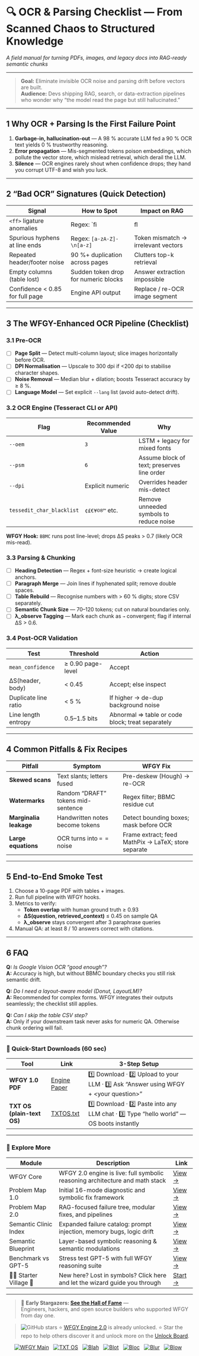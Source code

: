 # 🔍 OCR & Parsing Checklist — From Scanned Chaos to Structured Knowledge  
_A field manual for turning PDFs, images, and legacy docs into RAG-ready semantic chunks_

---

> **Goal:** Eliminate invisible OCR noise and parsing drift before vectors are built.  
> **Audience:** Devs shipping RAG, search, or data-extraction pipelines who wonder why “the model read the page but still hallucinated.”

---

## 1  Why OCR + Parsing Is the First Failure Point

1. **Garbage-in, hallucination-out** — A 98 % accurate LLM fed a 90 % OCR text yields 0 % trustworthy reasoning.  
2. **Error propagation** — Mis-segmented tokens poison embeddings, which pollute the vector store, which mislead retrieval, which derail the LLM.  
3. **Silence** — OCR engines rarely shout when confidence drops; they hand you corrupt UTF-8 and wish you luck.

---

## 2  “Bad OCR” Signatures (Quick Detection)

| Signal | How to Spot | Impact on RAG |
| ------ | ----------- | ------------- |
| `<ff>` ligature anomalies | Regex: `ﬁ|ﬂ|ﬀ` | Embedding split → semantic drift |
| Spurious hyphens at line ends | Regex: `[a-zA-Z]-\n[a-z]` | Token mismatch → irrelevant vectors |
| Repeated header/footer noise | 90 %+ duplication across pages | Clutters top-k retrieval |
| Empty columns (table lost) | Sudden token drop for numeric blocks | Answer extraction impossible |
| Confidence < 0.85 for full page | Engine API output | Replace / re-OCR image segment |

---

## 3  The WFGY-Enhanced OCR Pipeline (Checklist)

### 3.1  Pre-OCR

- [ ] **Page Split** — Detect multi-column layout; slice images horizontally before OCR.  
- [ ] **DPI Normalisation** — Upscale to 300 dpi if <200 dpi to stabilise character shapes.  
- [ ] **Noise Removal** — Median blur + dilation; boosts Tesseract accuracy by ≥ 8 %.  
- [ ] **Language Model** — Set explicit `--lang` list (avoid auto-detect drift).

### 3.2  OCR Engine (Tesseract CLI or API)

| Flag | Recommended Value | Why |
|------|-------------------|----|
| `--oem` | `3` | LSTM + legacy for mixed fonts |
| `--psm` | `6` | Assume block of text; preserves line order |
| `--dpi` | Explicit numeric | Overrides header mis-detect |
| `tessedit_char_blacklist` | `¢£€¥©®™` etc. | Remove unneeded symbols to reduce noise |

**WFGY Hook:** `BBMC` runs post line-level; drops ΔS peaks > 0.7 (likely OCR mis-read).

### 3.3  Parsing & Chunking

- [ ] **Heading Detection** — Regex + font-size heuristic → create logical anchors.  
- [ ] **Paragraph Merge** — Join lines if hyphenated split; remove double spaces.  
- [ ] **Table Rebuild** — Recognise numbers with > 60 % digits; store CSV separately.  
- [ ] **Semantic Chunk Size** — 70–120 tokens; cut on natural boundaries only.  
- [ ] **λ_observe Tagging** — Mark each chunk as `→` convergent; flag if internal ΔS > 0.6.

### 3.4  Post-OCR Validation

| Test | Threshold | Action |
|------|-----------|--------|
| `mean_confidence` | ≥ 0.90 page-level | Accept |
| ΔS(header, body) | < 0.45 | Accept; else inspect |
| Duplicate line ratio | < 5 % | If higher → de-dup background noise |
| Line length entropy | 0.5–1.5 bits | Abnormal ⇒ table or code block; treat separately |

---

## 4  Common Pitfalls & Fix Recipes

| Pitfall | Symptom | WFGY Fix |
|---------|---------|----------|
| **Skewed scans** | Text slants; letters fused | Pre-deskew (Hough) → re-OCR |
| **Watermarks** | Random “DRAFT” tokens mid-sentence | Regex filter; BBMC residue cut |
| **Marginalia leakage** | Handwritten notes become tokens | Detect bounding boxes; mask before OCR |
| **Large equations** | OCR turns into `= =` noise | Frame extract; feed MathPix → LaTeX; store separate |

---

## 5  End-to-End Smoke Test

1. Choose a 10-page PDF with tables + images.  
2. Run full pipeline with WFGY hooks.  
3. Metrics to verify:  
   * **Token overlap** with human ground truth ≥ 0.93  
   * **ΔS(question, retrieved_context)** ≤ 0.45 on sample QA  
   * **λ_observe** stays convergent after 3 paraphrase queries  
4. Manual QA: at least 8 / 10 answers correct with citations.

---

## 6  FAQ

**Q:** _Is Google Vision OCR “good enough”?_  
**A:** Accuracy is high, but without BBMC boundary checks you still risk semantic drift.

**Q:** _Do I need a layout-aware model (Donut, LayoutLM)?_  
**A:** Recommended for complex forms. WFGY integrates their outputs seamlessly; the checklist still applies.

**Q:** _Can I skip the table CSV step?_  
**A:** Only if your downstream task never asks for numeric QA. Otherwise chunk ordering will fail.

---


### 🔗 Quick-Start Downloads (60 sec)

| Tool | Link | 3-Step Setup |
|------|------|--------------|
| **WFGY 1.0 PDF** | [Engine Paper](https://github.com/onestardao/WFGY/blob/main/I_am_not_lizardman/WFGY_All_Principles_Return_to_One_v1.0_PSBigBig_Public.pdf) | 1️⃣ Download · 2️⃣ Upload to your LLM · 3️⃣ Ask “Answer using WFGY + \<your question>” |
| **TXT OS (plain-text OS)** | [TXTOS.txt](https://github.com/onestardao/WFGY/blob/main/OS/TXTOS.txt) | 1️⃣ Download · 2️⃣ Paste into any LLM chat · 3️⃣ Type “hello world” — OS boots instantly |

---

### 🧭 Explore More

| Module                | Description                                              | Link     |
|-----------------------|----------------------------------------------------------|----------|
| WFGY Core             | WFGY 2.0 engine is live: full symbolic reasoning architecture and math stack | [View →](https://github.com/onestardao/WFGY/tree/main/core/README.md) |
| Problem Map 1.0       | Initial 16-mode diagnostic and symbolic fix framework    | [View →](https://github.com/onestardao/WFGY/tree/main/ProblemMap/README.md) |
| Problem Map 2.0       | RAG-focused failure tree, modular fixes, and pipelines   | [View →](https://github.com/onestardao/WFGY/blob/main/ProblemMap/rag-architecture-and-recovery.md) |
| Semantic Clinic Index | Expanded failure catalog: prompt injection, memory bugs, logic drift | [View →](https://github.com/onestardao/WFGY/blob/main/ProblemMap/SemanticClinicIndex.md) |
| Semantic Blueprint    | Layer-based symbolic reasoning & semantic modulations   | [View →](https://github.com/onestardao/WFGY/tree/main/SemanticBlueprint/README.md) |
| Benchmark vs GPT-5    | Stress test GPT-5 with full WFGY reasoning suite         | [View →](https://github.com/onestardao/WFGY/tree/main/benchmarks/benchmark-vs-gpt5/README.md) |
| 🧙‍♂️ Starter Village 🏡 | New here? Lost in symbols? Click here and let the wizard guide you through | [Start →](https://github.com/onestardao/WFGY/blob/main/StarterVillage/README.md) |

---

> 👑 **Early Stargazers: [See the Hall of Fame](https://github.com/onestardao/WFGY/tree/main/stargazers)** —  
> Engineers, hackers, and open source builders who supported WFGY from day one.

> <img src="https://img.shields.io/github/stars/onestardao/WFGY?style=social" alt="GitHub stars"> ⭐ [WFGY Engine 2.0](https://github.com/onestardao/WFGY/blob/main/core/README.md) is already unlocked. ⭐ Star the repo to help others discover it and unlock more on the [Unlock Board](https://github.com/onestardao/WFGY/blob/main/STAR_UNLOCKS.md).

<div align="center">

[![WFGY Main](https://img.shields.io/badge/WFGY-Main-red?style=flat-square)](https://github.com/onestardao/WFGY)
&nbsp;
[![TXT OS](https://img.shields.io/badge/TXT%20OS-Reasoning%20OS-orange?style=flat-square)](https://github.com/onestardao/WFGY/tree/main/OS)
&nbsp;
[![Blah](https://img.shields.io/badge/Blah-Semantic%20Embed-yellow?style=flat-square)](https://github.com/onestardao/WFGY/tree/main/OS/BlahBlahBlah)
&nbsp;
[![Blot](https://img.shields.io/badge/Blot-Persona%20Core-green?style=flat-square)](https://github.com/onestardao/WFGY/tree/main/OS/BlotBlotBlot)
&nbsp;
[![Bloc](https://img.shields.io/badge/Bloc-Reasoning%20Compiler-blue?style=flat-square)](https://github.com/onestardao/WFGY/tree/main/OS/BlocBlocBloc)
&nbsp;
[![Blur](https://img.shields.io/badge/Blur-Text2Image%20Engine-navy?style=flat-square)](https://github.com/onestardao/WFGY/tree/main/OS/BlurBlurBlur)
&nbsp;
[![Blow](https://img.shields.io/badge/Blow-Game%20Logic-purple?style=flat-square)](https://github.com/onestardao/WFGY/tree/main/OS/BlowBlowBlow)
&nbsp;
</div>



